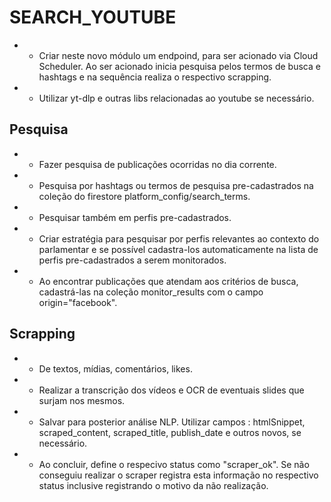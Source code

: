# SEARCH_YOUTUBE

* - Criar neste novo módulo um endpoind, para ser acionado via Cloud Scheduler. Ao ser acionado inicia pesquisa pelos termos de busca e hashtags e na sequência realiza o respectivo scrapping.
* - Utilizar yt-dlp e outras libs relacionadas ao youtube se necessário.

## Pesquisa

* - Fazer pesquisa de publicações ocorridas no dia corrente.
* - Pesquisa por hashtags ou termos de pesquisa pre-cadastrados na coleção do firestore platform_config/search_terms.
* - Pesquisar também em perfis pre-cadastrados. 
* - Criar estratégia para pesquisar por perfis relevantes ao contexto do parlamentar e se possível cadastra-los automaticamente na lista de perfis pre-cadastrados a serem monitorados.
* - Ao encontrar publicações que atendam aos critérios de busca, cadastrá-las na coleção monitor_results com o campo origin="facebook".

## Scrapping
  * - De textos, mídias, comentários, likes.
  * - Realizar a transcrição dos vídeos e OCR de eventuais slides que surjam nos mesmos.
  * - Salvar para posterior análise NLP. Utilizar campos : htmlSnippet, scraped_content, scraped_title, publish_date e outros novos, se necessário.    
  * - Ao concluir, define o respecivo status como "scraper_ok". Se não conseguiu realizar o scraper registra esta informação no respectivo status inclusive registrando o motivo da não realização.